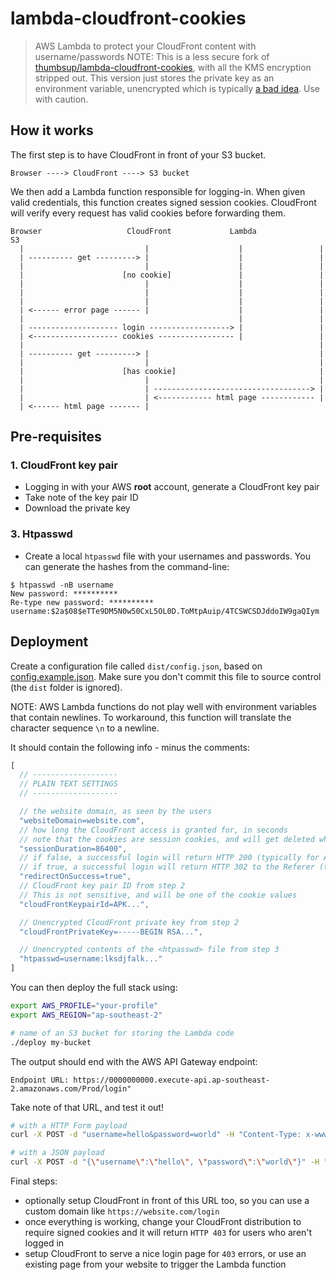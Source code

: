 # lambda-cloudfront-cookies

> AWS Lambda to protect your CloudFront content with username/passwords
> NOTE: This is a less secure fork of [thumbsup/lambda-cloudfront-cookies](https://github.com/thumbsup/lambda-cloudfront-cookies), with all the KMS encryption stripped out. This version just stores the private key as an environment variable, unencrypted which is typically [a bad idea](https://diogomonica.com/2017/03/27/why-you-shouldnt-use-env-variables-for-secret-data/). Use with caution.

## How it works

The first step is to have CloudFront in front of your S3 bucket.

```
Browser ----> CloudFront ----> S3 bucket
```

We then add a Lambda function responsible for logging-in.
When given valid credentials, this function creates signed session cookies.
CloudFront will verify every request has valid cookies before forwarding them.

```
Browser                   CloudFront             Lambda              S3
  |                           |                    |                 |
  | ---------- get ---------> |                    |                 |
  |                           |                    |                 |
  |                      [no cookie]               |                 |
  |                           |                    |                 |
  |                           |                    |                 |
  |                           |                    |                 |
  | <------ error page ------ |                    |                 |
  |                                                |                 |
  | -------------------- login ------------------> |                 |
  | <------------------- cookies ----------------- |                 |
  |                                                                  |
  | ---------- get ---------> |                                      |
  |                           |                                      |
  |                      [has cookie]                                |
  |                           |                                      |
  |                           | -----------------------------------> |
  |                           | <------------ html page ------------ |
  | <------ html page ------- |
```

## Pre-requisites

### 1. CloudFront key pair

- Logging in with your AWS **root** account, generate a CloudFront key pair
- Take note of the key pair ID
- Download the private key

### 3. Htpasswd

- Create a local `htpasswd` file with your usernames and passwords. You can generate the hashes from the command-line:

```
$ htpasswd -nB username
New password: **********
Re-type new password: **********
username:$2a$08$eTTe9DM5N0w50CxL5OL0D.ToMtpAuip/4TCSWCSDJddoIW9gaQIym
```

## Deployment

Create a configuration file called `dist/config.json`, based on [config.example.json](config.example.json).
Make sure you don't commit this file to source control (the `dist` folder is ignored).

NOTE: AWS Lambda functions do not play well with environment variables that contain newlines. To workaround,
this function will translate the character sequence `\n` to a newline.

It should contain the following info - minus the comments:

```js
[
  // -------------------
  // PLAIN TEXT SETTINGS
  // -------------------

  // the website domain, as seen by the users
  "websiteDomain=website.com",
  // how long the CloudFront access is granted for, in seconds
  // note that the cookies are session cookies, and will get deleted when the browser is closed anyway
  "sessionDuration=86400",
  // if false, a successful login will return HTTP 200 (typically for Ajax calls)
  // if true, a successful login will return HTTP 302 to the Referer (typically for form submissions)
  "redirectOnSuccess=true",
  // CloudFront key pair ID from step 2
  // This is not sensitive, and will be one of the cookie values
  "cloudFrontKeypairId=APK...",

  // Unencrypted CloudFront private key from step 2
  "cloudFrontPrivateKey=-----BEGIN RSA...",

  // Unencrypted contents of the <htpasswd> file from step 3
  "htpasswd=username:lksdjfalk..."
]
```

You can then deploy the full stack using:

```bash
export AWS_PROFILE="your-profile"
export AWS_REGION="ap-southeast-2"

# name of an S3 bucket for storing the Lambda code
./deploy my-bucket
```

The output should end with the AWS API Gateway endpoint:

```
Endpoint URL: https://0000000000.execute-api.ap-southeast-2.amazonaws.com/Prod/login"
```

Take note of that URL, and test it out!

```bash
# with a HTTP Form payload
curl -X POST -d "username=hello&password=world" -H "Content-Type: x-www-form-encoded" -i "https://0000000000.execute-api.ap-southeast-2.amazonaws.com/Prod/login"

# with a JSON payload
curl -X POST -d "{\"username\":\"hello\", \"password\":\"world\"}" -H "Content-Type: application/json" -i "https://0000000000.execute-api.ap-southeast-2.amazonaws.com/Prod/login"
```

Final steps:

- optionally setup CloudFront in front of this URL too, so you can use a custom domain like `https://website.com/login`
- once everything is working, change your CloudFront distribution to require signed cookies
and it will return `HTTP 403` for users who aren't logged in
- setup CloudFront to serve a nice login page for `403` errors, or use an existing page from your website to trigger the Lambda function
